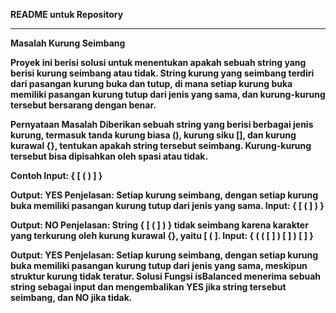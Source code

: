<p><b>README untuk Repository</b>
<hr/>
<b>Masalah Kurung Seimbang<b>

Proyek ini berisi solusi untuk menentukan apakah sebuah string yang berisi kurung seimbang atau tidak. String kurung yang seimbang terdiri dari pasangan kurung buka dan tutup, di mana setiap kurung buka memiliki pasangan kurung tutup dari jenis yang sama, dan kurung-kurung tersebut bersarang dengan benar.

<b>Pernyataan Masalah</b>
Diberikan sebuah string yang berisi berbagai jenis kurung, termasuk tanda kurung biasa (), kurung siku [], dan kurung kurawal {}, tentukan apakah string tersebut seimbang. Kurung-kurung tersebut bisa dipisahkan oleh spasi atau tidak.

Contoh
Input: { [ ( ) ] }

<b>Output: YES</b>
Penjelasan: Setiap kurung seimbang, dengan setiap kurung buka memiliki pasangan kurung tutup dari jenis yang sama.
Input: { [ ( ] ) }

<b>Output: NO</b>
Penjelasan: String { [ ( ] ) } tidak seimbang karena karakter yang terkurung oleh kurung kurawal {}, yaitu [ ( ].
Input: { ( ( [ ] ) [ ] ) [ ] }

<b>Output: YES</b>
Penjelasan: Setiap kurung seimbang, dengan setiap kurung buka memiliki pasangan kurung tutup dari jenis yang sama, meskipun struktur kurung tidak teratur.
Solusi
Fungsi isBalanced menerima sebuah string sebagai input dan mengembalikan YES jika string tersebut seimbang, dan NO jika tidak.

</p>
